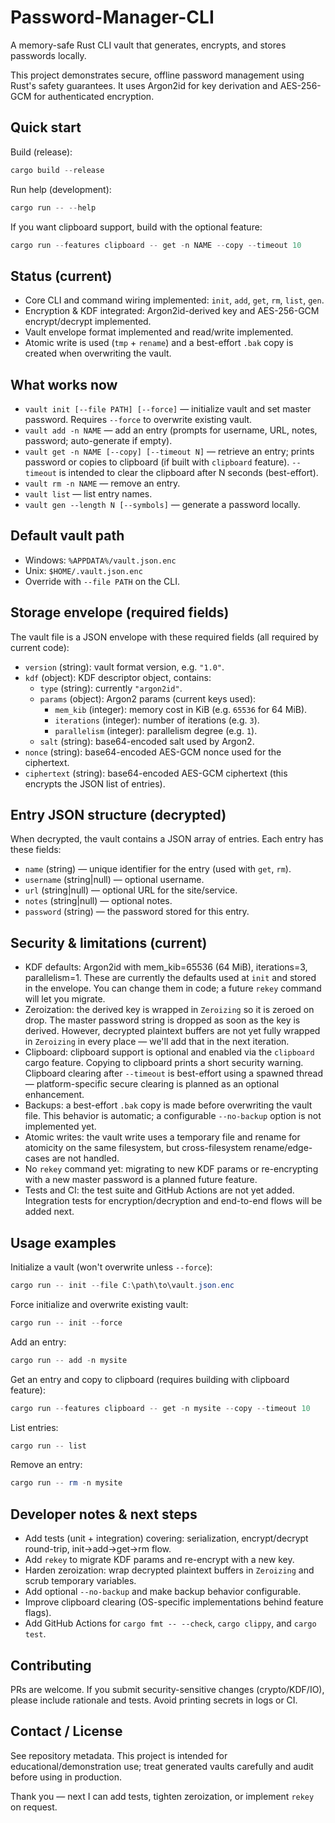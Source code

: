 ﻿# Password-Manager-CLI

A memory-safe Rust CLI vault that generates, encrypts, and stores passwords locally.

This project demonstrates secure, offline password management using Rust's safety guarantees. It uses Argon2id for key derivation and AES-256-GCM for authenticated encryption.

Quick start
-----------

Build (release):

```powershell
cargo build --release
```

Run help (development):

```powershell
cargo run -- --help
```

If you want clipboard support, build with the optional feature:

```powershell
cargo run --features clipboard -- get -n NAME --copy --timeout 10
```

Status (current)
----------------
- Core CLI and command wiring implemented: `init`, `add`, `get`, `rm`, `list`, `gen`.
- Encryption & KDF integrated: Argon2id-derived key and AES-256-GCM encrypt/decrypt implemented.
- Vault envelope format implemented and read/write implemented.
- Atomic write is used (`tmp` + `rename`) and a best-effort `.bak` copy is created when overwriting the vault.

What works now
--------------
- `vault init [--file PATH] [--force]` — initialize vault and set master password. Requires `--force` to overwrite existing vault.
- `vault add -n NAME` — add an entry (prompts for username, URL, notes, password; auto-generate if empty).
- `vault get -n NAME [--copy] [--timeout N]` — retrieve an entry; prints password or copies to clipboard (if built with `clipboard` feature). `--timeout` is intended to clear the clipboard after N seconds (best-effort).
- `vault rm -n NAME` — remove an entry.
- `vault list` — list entry names.
- `vault gen --length N [--symbols]` — generate a password locally.

Default vault path
------------------
- Windows: `%APPDATA%/vault.json.enc`
- Unix: `$HOME/.vault.json.enc`
- Override with `--file PATH` on the CLI.

Storage envelope (required fields)
---------------------------------
The vault file is a JSON envelope with these required fields (all required by current code):

- `version` (string): vault format version, e.g. `"1.0"`.
- `kdf` (object): KDF descriptor object, contains:
  - `type` (string): currently `"argon2id"`.
  - `params` (object): Argon2 params (current keys used):
    - `mem_kib` (integer): memory cost in KiB (e.g. `65536` for 64 MiB).
    - `iterations` (integer): number of iterations (e.g. `3`).
    - `parallelism` (integer): parallelism degree (e.g. `1`).
  - `salt` (string): base64-encoded salt used by Argon2.
- `nonce` (string): base64-encoded AES-GCM nonce used for the ciphertext.
- `ciphertext` (string): base64-encoded AES-GCM ciphertext (this encrypts the JSON list of entries).

Entry JSON structure (decrypted)
--------------------------------
When decrypted, the vault contains a JSON array of entries. Each entry has these fields:

- `name` (string) — unique identifier for the entry (used with `get`, `rm`).
- `username` (string|null) — optional username.
- `url` (string|null) — optional URL for the site/service.
- `notes` (string|null) — optional notes.
- `password` (string) — the password stored for this entry.

Security & limitations (current)
--------------------------------
- KDF defaults: Argon2id with mem_kib=65536 (64 MiB), iterations=3, parallelism=1. These are currently the defaults used at `init` and stored in the envelope. You can change them in code; a future `rekey` command will let you migrate.
- Zeroization: the derived key is wrapped in `Zeroizing` so it is zeroed on drop. The master password string is dropped as soon as the key is derived. However, decrypted plaintext buffers are not yet fully wrapped in `Zeroizing` in every place — we'll add that in the next iteration.
- Clipboard: clipboard support is optional and enabled via the `clipboard` cargo feature. Copying to clipboard prints a short security warning. Clipboard clearing after `--timeout` is best-effort using a spawned thread — platform-specific secure clearing is planned as an optional enhancement.
- Backups: a best-effort `.bak` copy is made before overwriting the vault file. This behavior is automatic; a configurable `--no-backup` option is not implemented yet.
- Atomic writes: the vault write uses a temporary file and rename for atomicity on the same filesystem, but cross-filesystem rename/edge-cases are not handled.
- No `rekey` command yet: migrating to new KDF params or re-encrypting with a new master password is a planned future feature.
- Tests and CI: the test suite and GitHub Actions are not yet added. Integration tests for encryption/decryption and end-to-end flows will be added next.

Usage examples
--------------

Initialize a vault (won't overwrite unless `--force`):

```powershell
cargo run -- init --file C:\path\to\vault.json.enc
```

Force initialize and overwrite existing vault:

```powershell
cargo run -- init --force
```

Add an entry:

```powershell
cargo run -- add -n mysite
```

Get an entry and copy to clipboard (requires building with clipboard feature):

```powershell
cargo run --features clipboard -- get -n mysite --copy --timeout 10
```

List entries:

```powershell
cargo run -- list
```

Remove an entry:

```powershell
cargo run -- rm -n mysite
```

Developer notes & next steps
---------------------------
- Add tests (unit + integration) covering: serialization, encrypt/decrypt round-trip, init->add->get->rm flow.
- Add `rekey` to migrate KDF params and re-encrypt with a new key.
- Harden zeroization: wrap decrypted plaintext buffers in `Zeroizing` and scrub temporary variables.
- Add optional `--no-backup` and make backup behavior configurable.
- Improve clipboard clearing (OS-specific implementations behind feature flags).
- Add GitHub Actions for `cargo fmt -- --check`, `cargo clippy`, and `cargo test`.

Contributing
------------
PRs are welcome. If you submit security-sensitive changes (crypto/KDF/IO), please include rationale and tests. Avoid printing secrets in logs or CI.

Contact / License
-----------------
See repository metadata. This project is intended for educational/demonstration use; treat generated vaults carefully and audit before using in production.

Thank you — next I can add tests, tighten zeroization, or implement `rekey` on request.
